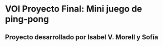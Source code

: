 # VOI Proyecto Final: Mini juego de ping-pong
## Proyecto desarrollado por Isabel V. Morell y Sofía 
